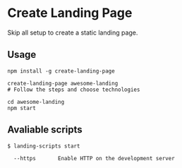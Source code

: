 # Create Landing Page

Skip all setup to create a static landing page.

## Usage

```
npm install -g create-landing-page

create-landing-page awesome-landing
# Follow the steps and choose technologies

cd awesome-landing
npm start
```

## Avaliable scripts

```
$ landing-scripts start

  --https       Enable HTTP on the development server
```
